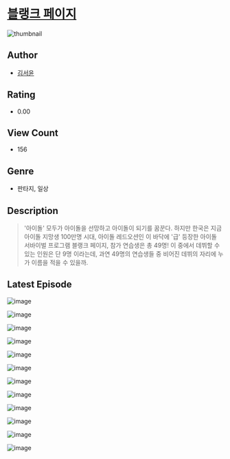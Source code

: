 # [블랭크 페이지](https://comic.naver.com/challenge/list?titleId=811023)
![thumbnail](https://image-comic.pstatic.net/user_contents_data/challenge_comic/2023/05/25/366758/upload_3617579302162282038_480x623.jpeg)

## Author
- [김서윤](https://comic.naver.com/artistTitle?id=366758)

## Rating
- 0.00

## View Count
- 156

## Genre
- 판타지, 일상

## Description
> '아이돌' 모두가 아이돌을 선망하고 아이돌이 되기를 꿈꾼다. 하지만 한국은 지금 아이돌 지망생 100만명 시대, 아이돌 레드오션인 이 바닥에 '급' 등장한 아이돌 서바이벌 프로그램 블랭크 페이지, 참가 연습생은 총 49명! 이 중에서 데뷔할 수 있는 인원은 단 9명 이라는데, 과연 49명의 연습생들 중 비어진 데뷔의 자리에 누가 이름을 적을 수 있을까.


## Latest Episode
![image](https://image-comic.pstatic.net/user_contents_data/challenge_comic/2023/05/25/366758/upload_3907217255078180915.jpeg)

![image](https://image-comic.pstatic.net/user_contents_data/challenge_comic/2023/05/25/366758/upload_3905528189734238566.jpeg)

![image](https://image-comic.pstatic.net/user_contents_data/challenge_comic/2023/05/25/366758/upload_4063765728492270133.jpeg)

![image](https://image-comic.pstatic.net/user_contents_data/challenge_comic/2023/05/25/366758/upload_7076616691697004855.jpeg)

![image](https://image-comic.pstatic.net/user_contents_data/challenge_comic/2023/05/25/366758/upload_3907211550492288354.jpeg)

![image](https://image-comic.pstatic.net/user_contents_data/challenge_comic/2023/05/25/366758/upload_7306580433326072162.jpeg)

![image](https://image-comic.pstatic.net/user_contents_data/challenge_comic/2023/05/25/366758/upload_3977859580032005177.jpeg)

![image](https://image-comic.pstatic.net/user_contents_data/challenge_comic/2023/05/25/366758/upload_7004562177905550691.jpeg)

![image](https://image-comic.pstatic.net/user_contents_data/challenge_comic/2023/05/25/366758/upload_3630855010976686436.jpeg)

![image](https://image-comic.pstatic.net/user_contents_data/challenge_comic/2023/05/25/366758/upload_4123107242922160228.jpeg)

![image](https://image-comic.pstatic.net/user_contents_data/challenge_comic/2023/05/25/366758/upload_3978710807485886771.jpeg)

![image](https://image-comic.pstatic.net/user_contents_data/challenge_comic/2023/05/25/366758/upload_7147603159546343984.jpeg)
